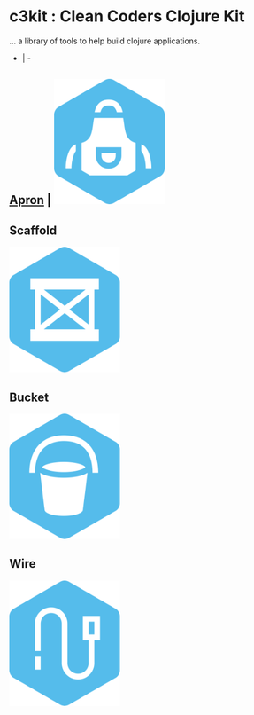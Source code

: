 #  c3kit : Clean Coders Clojure Kit

... a library of tools to help build clojure applications.

- | -
## [Apron](https://github.com/cleancoders/c3kit/tree/main/apron) | [![Apron](https://github.com/cleancoders/c3kit/blob/main/img/apron_200.png)](https://github.com/cleancoders/c3kit/tree/main/apron)

## Scaffold

[![Scaffold](https://github.com/cleancoders/c3kit/blob/main/img/scaffold_200.png)](https://github.com/cleancoders/c3kit/tree/main/scaffold)

## Bucket

[![Bucket](https://github.com/cleancoders/c3kit/blob/main/img/bucket_200.png)](https://github.com/cleancoders/c3kit/tree/main/bucket)

## Wire

[![Wire](https://github.com/cleancoders/c3kit/blob/main/img/wire_200.png)](https://github.com/cleancoders/c3kit/tree/main/wire)
